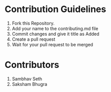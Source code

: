 # Contribution Guidelines

1. Fork this Repository.
2. Add your name to the contributing.md file
3. Commit changes and give it title as Added <Your Name>
4. Create a pull request
5. Wait for your pull request to be merged

# Contributors

1. Sambhav Seth
2. Saksham Bhugra 
